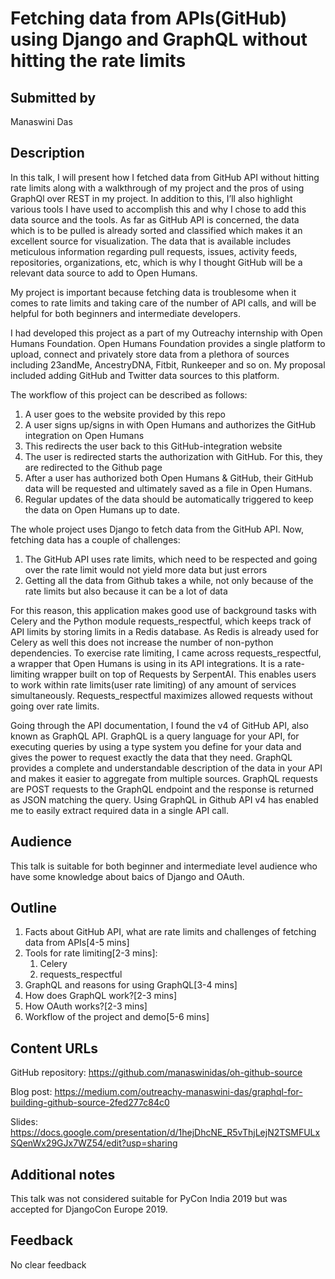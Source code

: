 # Fetching data from APIs(GitHub) using Django and GraphQL without hitting the rate limits 

## Submitted by

Manaswini Das

## Description

In this talk, I will present how I fetched data from GitHub API without hitting rate limits along with a walkthrough of my project and the pros of using GraphQl over REST in my project. In addition to this, I’ll also highlight various tools I have used to accomplish this and why I chose to add this data source and the tools. As far as GitHub API is concerned, the data which is to be pulled is already sorted and classified which makes it an excellent source for visualization. The data that is available includes meticulous information regarding pull requests, issues, activity feeds, repositories, organizations, etc, which is why I thought GitHub will be a relevant data source to add to Open Humans.

My project is important because fetching data is troublesome when it comes to rate limits and taking care of the number of API calls, and will be helpful for both beginners and intermediate developers.

I had developed this project as a part of my Outreachy internship with Open Humans Foundation. Open Humans Foundation provides a single platform to upload, connect and privately store data from a plethora of sources including 23andMe, AncestryDNA, Fitbit, Runkeeper and so on. My proposal included adding GitHub and Twitter data sources to this platform.

The workflow of this project can be described as follows:

1. A user goes to the website provided by this repo
2. A user signs up/signs in with Open Humans and authorizes the GitHub integration on Open Humans
3. This redirects the user back to this GitHub-integration website
4. The user is redirected starts the authorization with GitHub. For this, they are redirected to the Github page
5. After a user has authorized both Open Humans & GitHub, their GitHub data will be requested and ultimately saved as a file in Open Humans.
6. Regular updates of the data should be automatically triggered to keep the data on Open Humans up to date.

The whole project uses Django to fetch data from the GitHub API. Now, fetching data has a couple of challenges:

1. The GitHub API uses rate limits, which need to be respected and going over the rate limit would not yield more data but just errors
2. Getting all the data from Github takes a while, not only because of the rate limits but also because it can be a lot of data

For this reason, this application makes good use of background tasks with Celery and the Python module requests_respectful, which keeps track of API limits by storing limits in a Redis database. As Redis is already used for Celery as well this does not increase the number of non-python dependencies. To exercise rate limiting, I came across requests_respectful, a wrapper that Open Humans is using in its API integrations. It is a rate-limiting wrapper built on top of Requests by SerpentAI. This enables users to work within rate limits(user rate limiting) of any amount of services simultaneously. Requests_respectful maximizes allowed requests without going over rate limits.

Going through the API documentation, I found the v4 of GitHub API, also known as GraphQL API. GraphQL is a query language for your API, for executing queries by using a type system you define for your data and gives the power to request exactly the data that they need. GraphQL provides a complete and understandable description of the data in your API and makes it easier to aggregate from multiple sources. GraphQL requests are POST requests to the GraphQL endpoint and the response is returned as JSON matching the query. Using GraphQL in Github API v4 has enabled me to easily extract required data in a single API call.

## Audience

This talk is suitable for both beginner and intermediate level audience who have some knowledge about baics of Django and OAuth.

## Outline

1. Facts about GitHub API, what are rate limits and challenges of fetching data from APIs[4-5 mins]
2. Tools for rate limiting[2-3 mins]:
    1. Celery
    2. requests_respectful
3. GraphQL and reasons for using GraphQL[3-4 mins]
4. How does GraphQL work?[2-3 mins]
5. How OAuth works?[2-3 mins]
6. Workflow of the project and demo[5-6 mins]

## Content URLs

GitHub repository: https://github.com/manaswinidas/oh-github-source

Blog post: https://medium.com/outreachy-manaswini-das/graphql-for-building-github-source-2fed277c84c0

Slides: https://docs.google.com/presentation/d/1hejDhcNE_R5vThjLejN2TSMFULxSQenWx29GJx7WZ54/edit?usp=sharing

## Additional notes

This talk was not considered suitable for PyCon India 2019 but was accepted for DjangoCon Europe 2019. 

## Feedback

No clear feedback

